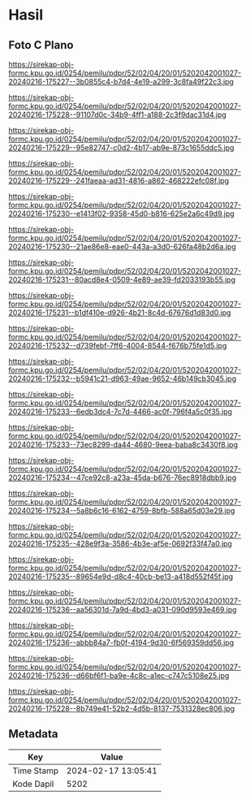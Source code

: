 # Hasil

## Foto C Plano

https://sirekap-obj-formc.kpu.go.id/0254/pemilu/pdpr/52/02/04/20/01/5202042001027-20240216-175227--3b0855c4-b7d4-4e19-a299-3c8fa49f22c3.jpg

https://sirekap-obj-formc.kpu.go.id/0254/pemilu/pdpr/52/02/04/20/01/5202042001027-20240216-175228--91107d0c-34b9-4ff1-a188-2c3f9dac31d4.jpg

https://sirekap-obj-formc.kpu.go.id/0254/pemilu/pdpr/52/02/04/20/01/5202042001027-20240216-175229--95e82747-c0d2-4b17-ab9e-873c1655ddc5.jpg

https://sirekap-obj-formc.kpu.go.id/0254/pemilu/pdpr/52/02/04/20/01/5202042001027-20240216-175229--241faeaa-ad31-4816-a862-468222efc08f.jpg

https://sirekap-obj-formc.kpu.go.id/0254/pemilu/pdpr/52/02/04/20/01/5202042001027-20240216-175230--e1413f02-9358-45d0-b816-625e2a6c49d9.jpg

https://sirekap-obj-formc.kpu.go.id/0254/pemilu/pdpr/52/02/04/20/01/5202042001027-20240216-175230--21ae86e8-eae0-443a-a3d0-626fa48b2d6a.jpg

https://sirekap-obj-formc.kpu.go.id/0254/pemilu/pdpr/52/02/04/20/01/5202042001027-20240216-175231--80acd8e4-0509-4e89-ae39-fd2033193b55.jpg

https://sirekap-obj-formc.kpu.go.id/0254/pemilu/pdpr/52/02/04/20/01/5202042001027-20240216-175231--b1df410e-d926-4b21-8c4d-67676d1d83d0.jpg

https://sirekap-obj-formc.kpu.go.id/0254/pemilu/pdpr/52/02/04/20/01/5202042001027-20240216-175232--d739febf-7ff6-4004-8544-f676b75fe1d5.jpg

https://sirekap-obj-formc.kpu.go.id/0254/pemilu/pdpr/52/02/04/20/01/5202042001027-20240216-175232--b5941c21-d963-49ae-9652-46b149cb3045.jpg

https://sirekap-obj-formc.kpu.go.id/0254/pemilu/pdpr/52/02/04/20/01/5202042001027-20240216-175233--6edb3dc4-7c7d-4466-ac0f-796f4a5c0f35.jpg

https://sirekap-obj-formc.kpu.go.id/0254/pemilu/pdpr/52/02/04/20/01/5202042001027-20240216-175233--73ec8299-da44-4680-9eea-baba8c3430f8.jpg

https://sirekap-obj-formc.kpu.go.id/0254/pemilu/pdpr/52/02/04/20/01/5202042001027-20240216-175234--47ce92c8-a23a-45da-b676-76ec8918dbb9.jpg

https://sirekap-obj-formc.kpu.go.id/0254/pemilu/pdpr/52/02/04/20/01/5202042001027-20240216-175234--5a8b6c16-6162-4759-8bfb-588a65d03e29.jpg

https://sirekap-obj-formc.kpu.go.id/0254/pemilu/pdpr/52/02/04/20/01/5202042001027-20240216-175235--428e9f3a-3586-4b3e-af5e-0692f33f47a0.jpg

https://sirekap-obj-formc.kpu.go.id/0254/pemilu/pdpr/52/02/04/20/01/5202042001027-20240216-175235--89654e9d-d8c4-40cb-be13-a418d552f45f.jpg

https://sirekap-obj-formc.kpu.go.id/0254/pemilu/pdpr/52/02/04/20/01/5202042001027-20240216-175236--aa56301d-7a9d-4bd3-a031-090d9593e469.jpg

https://sirekap-obj-formc.kpu.go.id/0254/pemilu/pdpr/52/02/04/20/01/5202042001027-20240216-175236--abbb84a7-fb0f-4194-9d30-6f569359dd56.jpg

https://sirekap-obj-formc.kpu.go.id/0254/pemilu/pdpr/52/02/04/20/01/5202042001027-20240216-175236--d66bf6f1-ba9e-4c8c-a1ec-c747c5108e25.jpg

https://sirekap-obj-formc.kpu.go.id/0254/pemilu/pdpr/52/02/04/20/01/5202042001027-20240216-175228--8b749e41-52b2-4d5b-8137-7531328ec806.jpg


## Metadata

| Key        | Value               |
| ---------- | ------------------- |
| Time Stamp | 2024-02-17 13:05:41 |
| Kode Dapil | 5202                |



